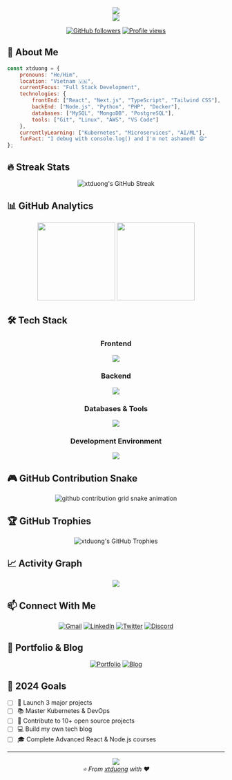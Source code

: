 <div align="center">
<img src="https://capsule-render.vercel.app/api?type=waving&color=gradient&customColorList=0,2,2,5,30&height=180&section=header&text=Hello%20I'm%20xtduong&fontSize=40&fontColor=fff&animation=twinkling&fontAlignY=32" />
</div>

<div align="center">
<img src="https://readme-typing-svg.herokuapp.com?font=Fira+Code&size=28&duration=2800&pause=2000&color=00D9FF&background=0D1117FF&center=true&vCenter=true&width=600&lines=Hey+there!+I'm+xtduong+%F0%9F%91%8B;Full+Stack+Developer+%F0%9F%9A%80;Always+Learning+New+Tech+%F0%9F%93%9A;Open+Source+Enthusiast+%E2%9C%A8" />
</div>

<p align="center">
<a href="https://github.com/xtduong"><img src="https://img.shields.io/github/followers/xtduong?style=for-the-badge&logo=github&logoColor=white&labelColor=0d1117&color=58a6ff" alt="GitHub followers"></a>
<a href="https://github.com/xtduong"><img src="https://komarev.com/ghpvc/?username=xtduong&style=for-the-badge&color=58a6ff" alt="Profile views"></a>
</p>

## 🎯 About Me

```javascript
const xtduong = {
    pronouns: "He/Him",
    location: "Vietnam 🇻🇳",
    currentFocus: "Full Stack Development",
    technologies: {
        frontEnd: ["React", "Next.js", "TypeScript", "Tailwind CSS"],
        backEnd: ["Node.js", "Python", "PHP", "Docker"],
        databases: ["MySQL", "MongoDB", "PostgreSQL"],
        tools: ["Git", "Linux", "AWS", "VS Code"]
    },
    currentlyLearning: ["Kubernetes", "Microservices", "AI/ML"],
    funFact: "I debug with console.log() and I'm not ashamed! 😄"
};
```

## 🔥 Streak Stats

<div align="center">
<img src="https://github-readme-streak-stats.herokuapp.com/?user=xtduong&theme=tokyonight&hide_border=true&background=0D1117&stroke=0D1117&fire=00D9FF&sideLabels=00D9FF&currStreakLabel=00D9FF&ring=00D9FF&sideNums=FFFFFF&currStreakNum=FFFFFF&dates=FFFFFF" alt="xtduong's GitHub Streak"/>
</div>

## 📊 GitHub Analytics

<div align="center">
<img height="180em" src="https://github-readme-stats.vercel.app/api?username=xtduong&show_icons=true&theme=tokyonight&hide_border=true&bg_color=0D1117&title_color=00D9FF&icon_color=00D9FF&text_color=FFFFFF"/>
<img height="180em" src="https://github-readme-stats.vercel.app/api/top-langs/?username=xtduong&layout=compact&theme=tokyonight&hide_border=true&bg_color=0D1117&title_color=00D9FF&text_color=FFFFFF"/>
</div>

## 🛠️ Tech Stack

<div align="center">

### Frontend
<img src="https://skillicons.dev/icons?i=html,css,js,ts,react,nextjs,tailwind,sass" />

### Backend
<img src="https://skillicons.dev/icons?i=nodejs,python,php,express,django,laravel" />

### Databases & Tools
<img src="https://skillicons.dev/icons?i=mysql,mongodb,postgres,redis,docker,kubernetes,aws,git" />

### Development Environment
<img src="https://skillicons.dev/icons?i=vscode,linux,ubuntu,postman,figma,photoshop" />

</div>

## 🎮 GitHub Contribution Snake

<div align="center">
<picture>
  <source media="(prefers-color-scheme: dark)" srcset="https://raw.githubusercontent.com/xtduong/xtduong/output/github-contribution-grid-snake-dark.svg">
  <source media="(prefers-color-scheme: light)" srcset="https://raw.githubusercontent.com/xtduong/xtduong/output/github-contribution-grid-snake.svg">
  <img alt="github contribution grid snake animation" src="https://raw.githubusercontent.com/xtduong/xtduong/output/github-contribution-grid-snake.svg">
</picture>
</div>

## 🏆 GitHub Trophies

<div align="center">
<img src="https://github-profile-trophy.vercel.app/?username=xtduong&theme=tokyonight&no-frame=true&no-bg=true&margin-w=15&column=7" alt="xtduong's GitHub Trophies"/>
</div>

## 📈 Activity Graph

<div align="center">
<img src="https://github-readme-activity-graph.vercel.app/graph?username=xtduong&bg_color=0d1117&color=00d9ff&line=00d9ff&point=ffffff&area=true&hide_border=true"/>
</div>

## 📫 Connect With Me

<div align="center">
<a href="mailto:tungduong123321t@gmail.com"><img src="https://img.shields.io/badge/Gmail-D14836?style=for-the-badge&logo=gmail&logoColor=white" alt="Gmail"></a>
<a href="https://linkedin.com/in/yourlinkedin"><img src="https://img.shields.io/badge/LinkedIn-0077B5?style=for-the-badge&logo=linkedin&logoColor=white" alt="LinkedIn"></a>
<a href="https://twitter.com/yourtwitter"><img src="https://img.shields.io/badge/Twitter-1DA1F2?style=for-the-badge&logo=twitter&logoColor=white" alt="Twitter"></a>
<a href="https://discord.gg/yourdiscord"><img src="https://img.shields.io/badge/Discord-7289DA?style=for-the-badge&logo=discord&logoColor=white" alt="Discord"></a>
</div>

## 💼 Portfolio & Blog

<div align="center">
<a href="https://yourwebsite.com"><img src="https://img.shields.io/badge/Portfolio-FF5722?style=for-the-badge&logo=google-chrome&logoColor=white" alt="Portfolio"></a>
<a href="https://yourblog.com"><img src="https://img.shields.io/badge/Blog-21759B?style=for-the-badge&logo=wordpress&logoColor=white" alt="Blog"></a>
</div>

## 🎯 2024 Goals

- [ ] 🚀 Launch 3 major projects
- [ ] 📚 Master Kubernetes & DevOps
- [ ] 🌟 Contribute to 10+ open source projects
- [ ] 💻 Build my own tech blog
- [ ] 🎓 Complete Advanced React & Node.js courses

---

<div align="center">
<img src="https://capsule-render.vercel.app/api?type=waving&color=gradient&customColorList=0,2,2,5,30&height=150&section=footer&animation=twinkling" />
</div>

<div align="center">
<i>⭐️ From <a href="https://github.com/xtduong">xtduong</a> with ❤️</i>
</div>
